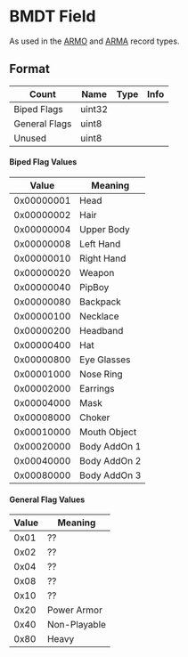 BMDT Field
==========

As used in the [ARMO](../ARMO.md) and [ARMA](../ARMA.md) record types.

## Format

Count | Name | Type | Info
------|------|------|-----
 | Biped Flags | uint32 |
 | General Flags | uint8 |
 | Unused | uint8
 
#### Biped Flag Values

Value | Meaning
-----|--------
0x00000001 | Head
0x00000002 | Hair
0x00000004 | Upper Body
0x00000008 | Left Hand
0x00000010 | Right Hand
0x00000020 | Weapon
0x00000040 | PipBoy
0x00000080 | Backpack
0x00000100 | Necklace
0x00000200 | Headband
0x00000400 | Hat
0x00000800 | Eye Glasses
0x00001000 | Nose Ring
0x00002000 | Earrings
0x00004000 | Mask
0x00008000 | Choker
0x00010000 | Mouth Object
0x00020000 | Body AddOn 1
0x00040000 | Body AddOn 2
0x00080000 | Body AddOn 3

#### General Flag Values

Value | Meaning
-----|--------
0x01 | ??
0x02 | ??
0x04 | ??
0x08 | ??
0x10 | ??
0x20 | Power Armor
0x40 | Non-Playable
0x80 | Heavy
